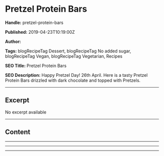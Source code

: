 # Pretzel Protein Bars

**Handle:** pretzel-protein-bars

**Published:** 2019-04-23T10:19:00Z

**Author:**  

**Tags:** blogRecipeTag Dessert, blogRecipeTag No added sugar, blogRecipeTag Vegan, blogRecipeTag Vegetarian, Recipes

**SEO Title:** Pretzel Protein Bars

**SEO Description:** Happy Pretzel Day! 26th April. Here is a tasty Pretzel Protein Bars drizzled with dark chocolate and topped with Pretzels.

---

## Excerpt

No excerpt available

---

## Content

---

---

---

